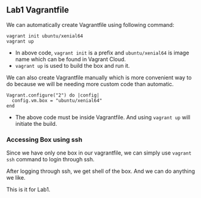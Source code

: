 ## Lab1 Vagrantfile
We can automatically create Vagrantfile using following command:
```
vagrant init ubuntu/xenial64
vagrant up
``` 
- In above code, `vagrant init` is a prefix and `ubuntu/xenial64` is image name which can be found in Vagrant Cloud.
- `vagrant up` is used to build the box and run it.

We can also create Vagrantfile manually which is more convenient way to do because we will be needing more custom code than automatic.
```
Vagrant.configure("2") do |config|
  config.vm.box = "ubuntu/xenial64"
end
```
- The above code must be inside Vagrantfile. And using `vagrant up` will initiate the build.

### Accessing Box using ssh
Since we have only one box in our vagrantfile, we can simply use `vagrant ssh` command to login through ssh.

After logging through ssh, we get shell of the box. And we can do anything we like.

This is it for Lab1.